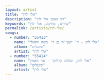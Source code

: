 ```yaml
---
layout: artist
title: "אלי לוין"
description: "דף האמן אלי לוין"
keywords: "שירים, מוזיקה, אלי לוין"
permalink: /artists/אלי-לוין/
songs:
  - number: "55413"
    name: "אלי לוין - ר' ישעי'ה בן ר' משה ווקאלי"
    album: "סינגלים"
    artist: "אלי לוין"
  - number: "55414"
    name: "אלי לוין, שלמה קרליבך - אני מאמין"
    album: "סינגלים"
    artist: "אלי לוין"
---
```

